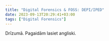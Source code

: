 ```yaml
---
title: "Digital Forensics & FOSS: DEPI/IPED"
date: 2023-09-13T20:29:41+03:00
tags: ["Digital Forensics"]
---
```

Drīzumā. Pagaidām lasiet angliski.

